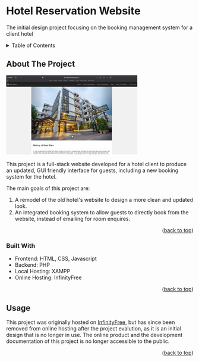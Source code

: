 <a id="readme-top"></a>

<!-- PROJECT TITLE -->
# Hotel Reservation Website

The initial design project focusing on the booking management system for a client hotel

<!-- TABLE OF CONTENTS -->
<details>
  <summary>Table of Contents</summary>
  <ol>
    <li>
      <a href="#about-the-project">About The Project</a>
      <ul>
        <li><a href="#built-with">Built With</a></li>
      </ul>
    </li>
    <li><a href="#usage">Usage</a></li>
  </ol>
</details>

<!-- ABOUT THE PROJECT -->
## About The Project

<img src="images/title_page.png" alt="Website Homepage" width=70%>

This project is a full-stack website developed for a hotel client to produce an updated, GUI friendly interface for guests, including a new booking system for the hotel.

The main goals of this project are:
1. A remodel of the old hotel's website to design a more clean and updated look.
2. An integrated booking system to allow guests to directly book from the website, instead of emailing for room enquires.

<p align="right">(<a href="#readme-top">back to top</a>)</p>

### Built With

* Frontend: HTML, CSS, Javascript
* Backend: PHP
* Local Hosting: XAMPP
* Online Hosting: InfinityFree

<p align="right">(<a href="#readme-top">back to top</a>)</p>

<!-- USAGE -->
## Usage

This project was originally hosted on [InfinityFree](https://www.infinityfree.com), but has since been removed from online hosting after the project evalution, as it is an initial design that is no longer in use. The online product and the development documentation of this project is no longer accessible to the public.

<p align="right">(<a href="#readme-top">back to top</a>)</p>